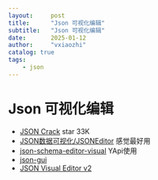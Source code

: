 ```yaml
---
layout:     post
title:      "Json 可视化编辑"
subtitle:   "Json 可视化编辑"
date:       2025-01-12
author:     "vxiaozhi"
catalog: true
tags:
    - json
---
```


# Json 可视化编辑

- [JSON Crack](https://github.com/AykutSarac/jsoncrack.com)  star 33K
- [JSON数据可视化/JSONEditor](https://github.com/wibetter/json-editor) 感觉最好用
- [json-schema-editor-visual](https://github.com/Open-Federation/json-schema-editor-visual)  YApi使用
- [json-gui](https://github.com/sempostma/json-gui)
- [JSON Visual Editor v2](https://github.com/ogaoga/json-visual-editor)
